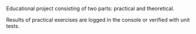 Educational project consisting of two parts: practical and theoretical.

Results of practical exercises are logged in the console or verified with unit tests.